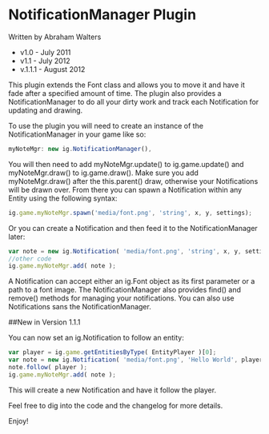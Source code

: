 # NotificationManager Plugin

Written by Abraham Walters<br>
* v1.0 - July 2011
* v1.1 - July 2012
* v.1.1.1 - August 2012

This plugin extends the Font class and allows you to  move it and have
it fade after a specified amount of time. The plugin also provides a 
NotificationManager to do all your dirty work and track each Notification 
for updating and drawing.

To use the plugin you will need to create an instance of the
NotificationManager in your game like so:
```javascript
myNoteMgr: new ig.NotificationManager(),
```
You will then need to add myNoteMgr.update() to ig.game.update()
and myNoteMgr.draw() to ig.game.draw().  Make sure you add 
myNoteMgr.draw() after the this.parent() draw, otherwise your 
Notifications will be drawn over. From there you can spawn a
Notification within any Entity using the following syntax:
```javascript
ig.game.myNoteMgr.spawn('media/font.png', 'string', x, y, settings);
```
Or you can create a Notification and then feed it to the NotificationManager
later:
```javascript
var note = new ig.Notification( 'media/font.png', 'string', x, y, settings );
//other code
ig.game.myNoteMgr.add( note );
```
A Notification can accept either an ig.Font object as its first parameter or a path to a font image. The NotificationManager also provides find() and remove() methods for managing your notifications. You can also use Notifications sans the NotificationManager.

##New in Version 1.1.1 

You can now set an ig.Notification to follow an entity:
```javascript
var player = ig.game.getEntitiesByType( EntityPlayer )[0];
var note = new ig.Notification( 'media/font.png', 'Hello World', player.pos.x, player.pos.y );
note.follow( player );
ig.game.myNoteMgr.add( note );
```
This will create a new Notification and have it follow the player.

Feel free to dig into the code and the changelog for more details.

Enjoy!